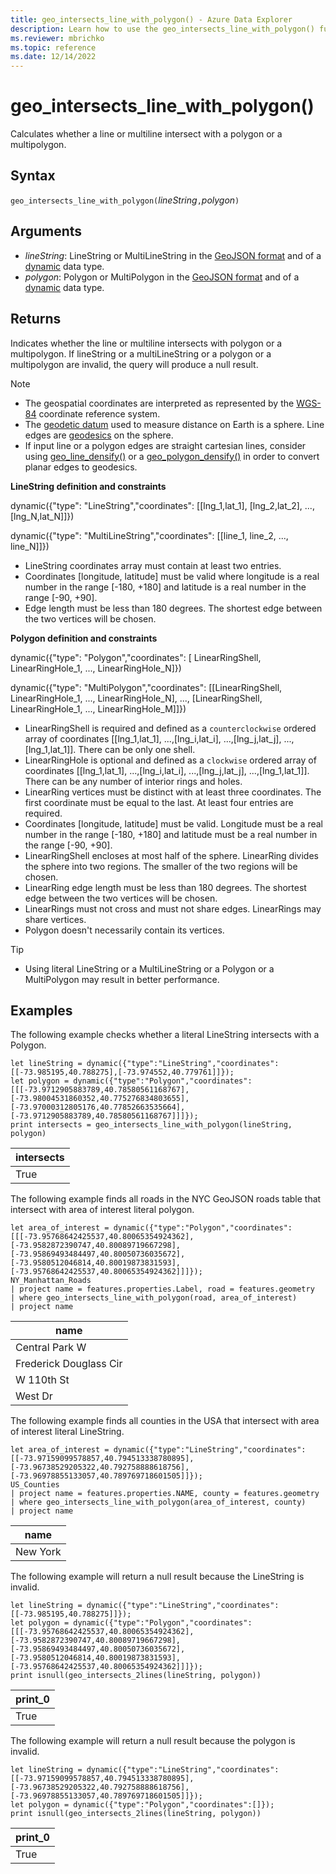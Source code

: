 ```yaml
---
title: geo_intersects_line_with_polygon() - Azure Data Explorer
description: Learn how to use the geo_intersects_line_with_polygon() function to check if a line string or a multiline string intersect with a polygon or a multipolygon.
ms.reviewer: mbrichko
ms.topic: reference
ms.date: 12/14/2022
---
```

# geo_intersects_line_with_polygon()

Calculates whether a line or multiline intersect with a polygon or a multipolygon.

## Syntax

`geo_intersects_line_with_polygon(`*lineString*`,`*polygon*`)`

## Arguments

* *lineString*: LineString or MultiLineString in the [GeoJSON format](https://tools.ietf.org/html/rfc7946) and of a [dynamic](./scalar-data-types/dynamic.md) data type.
* *polygon*: Polygon or MultiPolygon in the [GeoJSON format](https://tools.ietf.org/html/rfc7946) and of a [dynamic](./scalar-data-types/dynamic.md) data type.

## Returns

Indicates whether the line or multiline intersects with polygon or a multipolygon. If lineString or a multiLineString or a polygon or a multipolygon are invalid, the query will produce a null result.

> [!NOTE]
>
> * The geospatial coordinates are interpreted as represented by the [WGS-84](https://earth-info.nga.mil/GandG/update/index.php?action=home) coordinate reference system.
> * The [geodetic datum](https://en.wikipedia.org/wiki/Geodetic_datum) used to measure distance on Earth is a sphere. Line edges are [geodesics](https://en.wikipedia.org/wiki/Geodesic) on the sphere.
> * If input line or a polygon edges are straight cartesian lines, consider using [geo_line_densify()](geo-line-densify-function.md) or a [geo_polygon_densify()](geo-polygon-densify-function.md) in order to convert planar edges to geodesics.

**LineString definition and constraints**

dynamic({"type": "LineString","coordinates": [[lng_1,lat_1], [lng_2,lat_2], ..., [lng_N,lat_N]]})

dynamic({"type": "MultiLineString","coordinates": [[line_1, line_2, ..., line_N]]})

* LineString coordinates array must contain at least two entries.
* Coordinates [longitude, latitude] must be valid where longitude is a real number in the range [-180, +180] and latitude is a real number in the range [-90, +90].
* Edge length must be less than 180 degrees. The shortest edge between the two vertices will be chosen.

**Polygon definition and constraints**

dynamic({"type": "Polygon","coordinates": [ LinearRingShell, LinearRingHole_1, ..., LinearRingHole_N]})

dynamic({"type": "MultiPolygon","coordinates": [[LinearRingShell, LinearRingHole_1, ..., LinearRingHole_N], ..., [LinearRingShell, LinearRingHole_1, ..., LinearRingHole_M]]})

* LinearRingShell is required and defined as a `counterclockwise` ordered array of coordinates [[lng_1,lat_1], ...,[lng_i,lat_i], ...,[lng_j,lat_j], ...,[lng_1,lat_1]]. There can be only one shell.
* LinearRingHole is optional and defined as a `clockwise` ordered array of coordinates [[lng_1,lat_1], ...,[lng_i,lat_i], ...,[lng_j,lat_j], ...,[lng_1,lat_1]]. There can be any number of interior rings and holes.
* LinearRing vertices must be distinct with at least three coordinates. The first coordinate must be equal to the last. At least four entries are required.
* Coordinates [longitude, latitude] must be valid. Longitude must be a real number in the range [-180, +180] and latitude must be a real number in the range [-90, +90].
* LinearRingShell encloses at most half of the sphere. LinearRing divides the sphere into two regions. The smaller of the two regions will be chosen.
* LinearRing edge length must be less than 180 degrees. The shortest edge between the two vertices will be chosen.
* LinearRings must not cross and must not share edges. LinearRings may share vertices.
* Polygon doesn't necessarily contain its vertices.

> [!TIP]
>
> * Using literal LineString or a MultiLineString or a Polygon or a MultiPolygon may result in better performance.

## Examples

The following example checks whether a literal LineString intersects with a Polygon.

<!-- csl: https://help.kusto.windows.net/Samples -->
```kusto
let lineString = dynamic({"type":"LineString","coordinates":[[-73.985195,40.788275],[-73.974552,40.779761]]});
let polygon = dynamic({"type":"Polygon","coordinates":[[[-73.9712905883789,40.78580561168767],[-73.98004531860352,40.775276834803655],[-73.97000312805176,40.77852663535664],[-73.9712905883789,40.78580561168767]]]});
print intersects = geo_intersects_line_with_polygon(lineString, polygon)
```

|intersects|
|---|
|True|

The following example finds all roads in the NYC GeoJSON roads table that intersect with area of interest literal polygon.

```kusto
let area_of_interest = dynamic({"type":"Polygon","coordinates":[[[-73.95768642425537,40.80065354924362],[-73.9582872390747,40.80089719667298],[-73.95869493484497,40.80050736035672],[-73.9580512046814,40.80019873831593],[-73.95768642425537,40.80065354924362]]]});
NY_Manhattan_Roads
| project name = features.properties.Label, road = features.geometry
| where geo_intersects_line_with_polygon(road, area_of_interest)
| project name
```

|name|
|---|
|Central Park W|
|Frederick Douglass Cir|
|W 110th St|
|West Dr|

The following example finds all counties in the USA that intersect with area of interest literal LineString.

<!-- csl: https://help.kusto.windows.net/Samples -->
```kusto
let area_of_interest = dynamic({"type":"LineString","coordinates":[[-73.97159099578857,40.794513338780895],[-73.96738529205322,40.792758888618756],[-73.96978855133057,40.789769718601505]]});
US_Counties
| project name = features.properties.NAME, county = features.geometry
| where geo_intersects_line_with_polygon(area_of_interest, county)
| project name
```

|name|
|---|
|New York|

The following example will return a null result because the LineString is invalid.

<!-- csl: https://help.kusto.windows.net/Samples -->
```kusto
let lineString = dynamic({"type":"LineString","coordinates":[[-73.985195,40.788275]]});
let polygon = dynamic({"type":"Polygon","coordinates":[[[-73.95768642425537,40.80065354924362],[-73.9582872390747,40.80089719667298],[-73.95869493484497,40.80050736035672],[-73.9580512046814,40.80019873831593],[-73.95768642425537,40.80065354924362]]]});
print isnull(geo_intersects_2lines(lineString, polygon))
```

|print_0|
|---|
|True|

The following example will return a null result because the polygon is invalid.

<!-- csl: https://help.kusto.windows.net/Samples -->
```kusto
let lineString = dynamic({"type":"LineString","coordinates":[[-73.97159099578857,40.794513338780895],[-73.96738529205322,40.792758888618756],[-73.96978855133057,40.789769718601505]]});
let polygon = dynamic({"type":"Polygon","coordinates":[]});
print isnull(geo_intersects_2lines(lineString, polygon))
```

|print_0|
|---|
|True|
